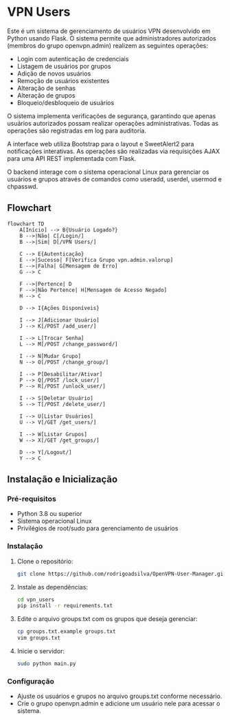 # VPN Users

Este é um sistema de gerenciamento de usuários VPN desenvolvido em Python usando Flask. O sistema permite que administradores autorizados (membros do grupo openvpn.admin) realizem as seguintes operações:

- Login com autenticação de credenciais
- Listagem de usuários por grupos
- Adição de novos usuários
- Remoção de usuários existentes 
- Alteração de senhas
- Alteração de grupos
- Bloqueio/desbloqueio de usuários

O sistema implementa verificações de segurança, garantindo que apenas usuários autorizados possam realizar operações administrativas. Todas as operações são registradas em log para auditoria.

A interface web utiliza Bootstrap para o layout e SweetAlert2 para notificações interativas. As operações são realizadas via requisições AJAX para uma API REST implementada com Flask.

O backend interage com o sistema operacional Linux para gerenciar os usuários e grupos através de comandos como useradd, userdel, usermod e chpasswd.


## Flowchart

```mermaid
flowchart TD
    A[Início] --> B{Usuário Logado?}
    B -->|Não| C[/Login/]
    B -->|Sim| D[/VPN Users/]

    C --> E{Autenticação}
    E -->|Sucesso| F[Verifica Grupo vpn.admin.valorup]
    E -->|Falha| G[Mensagem de Erro]
    G --> C
    
    F -->|Pertence| D
    F -->|Não Pertence| H[Mensagem de Acesso Negado]
    H --> C

    D --> I{Ações Disponíveis}
    
    I --> J[Adicionar Usuário]
    J --> K[/POST /add_user/]
    
    I --> L[Trocar Senha]
    L --> M[/POST /change_password/]
    
    I --> N[Mudar Grupo]
    N --> O[/POST /change_group/]
    
    I --> P[Desabilitar/Ativar]
    P --> Q[/POST /lock_user/]
    P --> R[/POST /unlock_user/]
    
    I --> S[Deletar Usuário]
    S --> T[/POST /delete_user/]
    
    I --> U[Listar Usuários]
    U --> V[/GET /get_users/]
    
    I --> W[Listar Grupos]
    W --> X[/GET /get_groups/]
    
    D --> Y[/Logout/]
    Y --> C
```


## Instalação e Inicialização

### Pré-requisitos

- Python 3.8 ou superior
- Sistema operacional Linux
- Privilégios de root/sudo para gerenciamento de usuários

### Instalação

1. Clone o repositório:
    ```bash 
    git clone https://github.com/rodrigoadsilva/OpenVPN-User-Manager.git
    ```
2. Instale as dependências:
    ```bash
    cd vpn_users
    pip install -r requirements.txt
    ```
3. Edite o arquivo groups.txt com os grupos que deseja gerenciar:
    ```bash
    cp groups.txt.example groups.txt
    vim groups.txt
    ```
4. Inicie o servidor:
    ```bash
    sudo python main.py
    ```

### Configuração

- Ajuste os usuários e grupos no arquivo groups.txt conforme necessário.
- Crie o grupo openvpn.admin e adicione um usuário nele para acessar o sistema.